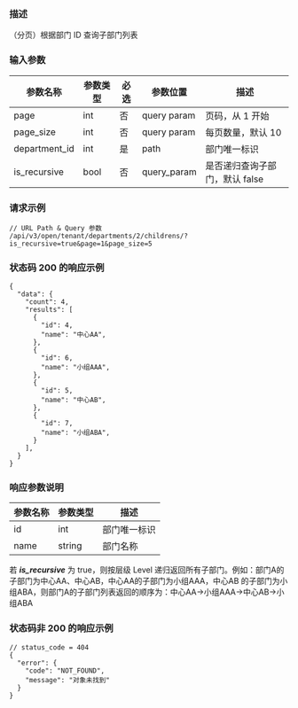 ### 描述

（分页）根据部门 ID 查询子部门列表

### 输入参数

| 参数名称          | 参数类型 | 必选 | 参数位置        | 描述                 |
|---------------|------|----|-------------|--------------------|
| page          | int  | 否  | query param | 页码，从 1 开始          |
| page_size     | int  | 否  | query param | 每页数量，默认 10         |
| department_id | int  | 是  | path        | 部门唯一标识             |
| is_recursive  | bool | 否  | query_param | 是否递归查询子部门，默认 false |

### 请求示例

```
// URL Path & Query 参数
/api/v3/open/tenant/departments/2/childrens/?is_recursive=true&page=1&page_size=5
```

### 状态码 200 的响应示例

```json5
{
  "data": {
    "count": 4,
    "results": [
      {
        "id": 4,
        "name": "中心AA",
      },
      {
        "id": 6,
        "name": "小组AAA",
      },
      {
        "id": 5,
        "name": "中心AB",
      },
      {
        "id": 7,
        "name": "小组ABA",
      }
    ],
  }
}
```

### 响应参数说明

| 参数名称      | 参数类型   | 描述                                                      |
|-----------|--------|---------------------------------------------------------|
| id        | int    | 部门唯一标识                                                  |
| name      | string | 部门名称                                                    |

若 ***is_recursive*** 为 true，则按层级 Level 递归返回所有子部门。例如：部门A的子部门为中心AA、中心AB，中心AA的子部门为小组AAA，中心AB
的子部门为小组ABA，则部门A的子部门列表返回的顺序为：中心AA->小组AAA->中心AB->小组ABA


### 状态码非 200 的响应示例

```json5
// status_code = 404
{
  "error": {
    "code": "NOT_FOUND",
    "message": "对象未找到"
  }
}
```
